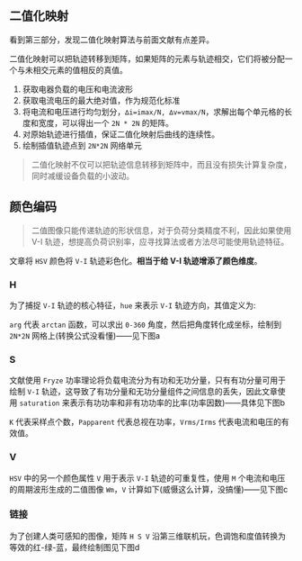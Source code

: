 ## 二值化映射
看到第三部分，发现二值化映射算法与前面文献有点差异。

二值化映射可以把轨迹转移到矩阵，如果矩阵的元素与轨迹相交，它们将被分配一个与未相交元素的值相反的真值。

1. 获取电器负载的电压和电流波形
2. 获取电流电压的最大绝对值，作为规范化标准
3. 将电流和电压进行均匀划分，`∆i=imax/N, ∆v=vmax/N`，求解出每个单元格的长度和宽度，可以得出一个 `2N * 2N` 的矩阵。
4. 对原始轨迹进行插值，保证二值化映射后曲线的连续性。
5. 绘制插值轨迹点到 `2N*2N` 网络单元

<template>
  <img :src="$withBase('/images/0228binary-loop')" alt="叠加原理">
</template>

> 二值化映射不仅可以把轨迹信息转移到矩阵中，而且没有损失计算复杂度，同时减缓设备负载的小波动。

## 颜色编码
> 二值图像只能传递轨迹的形状信息，对于负荷分类精度不利，因此如果使用 V-I 轨迹，想提高负荷识别率，应寻找算法或者方法尽可能使用轨迹特征。

文章将 `HSV` 颜色将 `V-I` 轨迹彩色化。**相当于给 V-I 轨迹增添了颜色维度**。
### H
为了捕捉 `V-I` 轨迹的核心特征，`hue` 来表示 `V-I` 轨迹方向，其值定义为:

<template>
  <img :src="$withBase('/images/0228HUE.png')" alt="叠加原理">
</template>

`arg` 代表 `arctan` 函数，可以求出 `0-360` 角度，然后把角度转化成坐标，绘制到 `2N*2N` 网格上(转换公式没看懂)——见下图a

<template>
  <img :src="$withBase('/images/0228Hue-cod.png')" alt="叠加原理">
</template>

### S
文献使用 `Fryze` 功率理论将负载电流分为有功和无功分量，只有有功分量可用于绘制 `V-I` 轨迹，这导致了有功分量和无功分量组件之间信息的丢失，因此文章使用 `saturation` 来表示有功功率和非有功功率的比率(功率因数)——具体见下图b

<template>
  <img :src="$withBase('/images/0228baohedu.png')" alt="叠加原理">
</template>

`K` 代表采样点个数，`Papparent` 代表总视在功率，`Vrms/Irms` 代表电流和电压的有效值。

### V
`HSV` 中的另一个颜色属性 `V` 用于表示 `V-I` 轨迹的可重复性，使用 `M` 个电流和电压的周期波形生成的二值图像 `Wm`，`V` 计算如下(威慑这么计算，没搞懂)——见下图c

<template>
  <img :src="$withBase('/images/0228Vcalcu.png')" alt="叠加原理">
</template>

### 链接
为了创建人类可感知的图像，矩阵 `H S V` 沿第三维联机玩，色调饱和度值转换为等效的红-绿-蓝，最终绘制图见下图d

<template>
  <img :src="$withBase('/images/0228hsv-trans.png')" alt="叠加原理">
</template>
